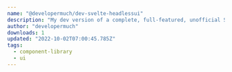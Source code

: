 ```yaml
---
name: "@developermuch/dev-svelte-headlessui"
description: "My dev version of a complete, full-featured, unofficial Svelte port of Headless UI, an unstyled, fully accessible UI component library."
author: "developermuch"
downloads: 1
updated: "2022-10-02T07:00:45.785Z"
tags: 
  - component-library
  - ui
---
```


